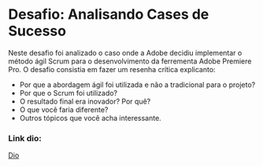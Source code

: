 # Desafio: Analisando Cases de Sucesso
Neste desafio foi analizado o caso onde a Adobe decidiu implementar o método ágil Scrum para o desenvolvimento da ferrementa Adobe Premiere Pro. O desafio consistia em fazer um resenha crítica explicanto:

* Por que a abordagem ágil foi utilizada e não a tradicional para o projeto? 
* Por que o Scrum foi utilizado? 
* O resultado final era inovador? Por quê?
* O que você faria diferente? 
* Outros tópicos que você acha interessante.

### Link dio:
[Dio](https://web.dio.me/home)